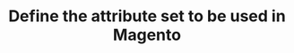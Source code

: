 ---
title: "Define the attribute set to be used in Magento"
name: "channelmeta_magento2"
key: "attribute_set_id"
description: "Default attribute set id to assign attribute values to"
user_friendly_description: "The attribute set determines the fields that are available during data entry, and the values that appear to the customer. An attribute set is a template for a product record."
default: "4"
values: []
tags: [channelmeta,magento2,magento-2]
type: "meta"
process: "products"
headless: true
---